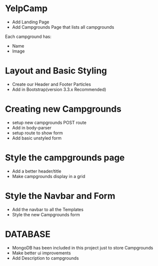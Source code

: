 # YelpCamp

* Add Landing Page
* Add Campgrounds Page that lists all campgrounds

Each campground has:
* Name 
* Image

# Layout and Basic Styling
* Create our Header and Footer Particles
* Add in Bootstrap(version 3.3.x Recommended)

# Creating new Campgrounds
* setup new campgrounds POST route
* Add in body-parser
* setup route to show form
* Add basic unstyled form

# Style the campgrounds page 
* Add a better header/title
* Make campgrounds display in a grid

# Style the Navbar and Form
* Add the navbar to all the Templates
* Style the new Campgrounds form


# DATABASE
* MongoDB has been included in this project just to store Campgrounds
* Make better ui improvements
* Add Description to campgrounds

